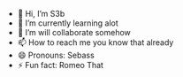 - 👋 Hi, I’m S3b
- 🌱 I’m currently learning alot
- 💞️ I’m will collaborate somehow
- 📫 How to reach me you know that already
- 😄 Pronouns: Sebass
- ⚡ Fun fact: Romeo That

<!---
s3badd/s3badd is a ✨ special ✨ repository because its `README.md` (this file) appears on your GitHub profile.
You can click the Preview link to take a look at your changes.
--->
